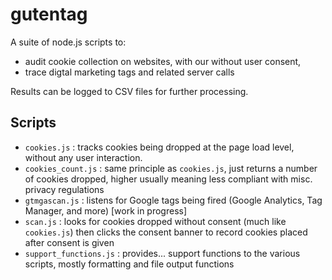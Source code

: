 # gutentag
A suite of node.js scripts to:

* audit cookie collection on websites, with our without user consent,
* trace digtal marketing tags and related server calls

Results can be logged to CSV files for further processing.

## Scripts
* `cookies.js` : tracks cookies being dropped at the page load level, without any user interaction.
* `cookies_count.js` : same principle as `cookies.js`, just returns a number of cookies dropped, higher usually meaning less compliant with misc. privacy regulations
* `gtmgascan.js` : listens for Google tags being fired (Google Analytics, Tag Manager, and more) [work in progress]
* `scan.js` : looks for cookies dropped without consent (much like `cookies.js`) then clicks the consent banner to record cookies placed after consent is given
* `support_functions.js` : provides... support functions to the various scripts, mostly formatting and file output functions